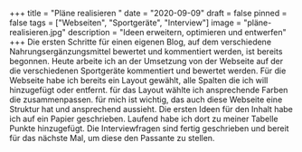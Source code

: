 +++
title = "Pläne realisieren "
date = "2020-09-09"
draft = false
pinned = false
tags = ["Webseiten", "Sportgeräte", "Interview"]
image = "pläne-realisieren.jpg"
description = "Ideen erweitern, optimieren und entwerfen"
+++
Die ersten Schritte für einen eigenen Blog, auf dem verschiedene Nahrungsergänzungsmittel bewertet und kommentiert werden, ist bereits begonnen. Heute arbeite ich an der Umsetzung von der Webseite auf der die verschiedenen Sportgeräte kommentiert und bewertet werden. Für die Webseite habe ich bereits ein Layout gewählt, alle Spalten die ich will hinzugefügt oder entfernt. für das Layout wählte ich ansprechende Farben die zusammenpassen. für mich ist wichtig, das auch diese Webseite eine Struktur hat und ansprechend aussieht. Die ersten Ideen für den Inhalt habe ich auf ein Papier geschrieben. Laufend habe ich dort zu meiner Tabelle Punkte hinzugefügt. Die Interviewfragen sind fertig geschrieben und bereit für das nächste Mal, um diese den Passante zu stellen.